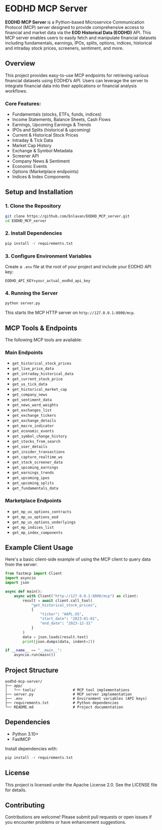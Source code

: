 # EODHD MCP Server

**EODHD MCP Server** is a Python-based Microservice Communication Protocol (MCP) server designed to provide comprehensive access to financial and market data via the **EOD Historical Data (EODHD)** API. This MCP server enables users to easily fetch and manipulate financial datasets including fundamentals, earnings, IPOs, splits, options, indices, historical and intraday stock prices, screeners, sentiment, and more.

## Overview

This project provides easy-to-use MCP endpoints for retrieving various financial datasets using EODHD’s API. Users can leverage the server to integrate financial data into their applications or financial analysis workflows.

### Core Features:

- Fundamentals (stocks, ETFs, funds, indices)
- Income Statements, Balance Sheets, Cash Flows
- Earnings, Upcoming Earnings & Trends
- IPOs and Splits (historical & upcoming)
- Current & Historical Stock Prices
- Intraday & Tick Data
- Market Cap History
- Exchange & Symbol Metadata
- Screener API
- Company News & Sentiment
- Economic Events
- Options (Marketplace endpoints)
- Indices & Index Components

## Setup and Installation

### 1. Clone the Repository

```bash
git clone https://github.com/Enlavan/EODHD_MCP_server.git
cd EODHD_MCP_server
```

### 2. Install Dependencies

```bash
pip install -r requirements.txt
```

### 3. Configure Environment Variables

Create a `.env` file at the root of your project and include your EODHD API key:

```
EODHD_API_KEY=your_actual_eodhd_api_key
```

### 4. Running the Server

```bash
python server.py
```

This starts the MCP HTTP server on `http://127.0.0.1:8000/mcp`.

## MCP Tools & Endpoints

The following MCP tools are available:

### Main Endpoints
- `get_historical_stock_prices`
- `get_live_price_data`
- `get_intraday_historical_data`
- `get_current_stock_price`
- `get_us_tick_data`
- `get_historical_market_cap`
- `get_company_news`
- `get_sentiment_data`
- `get_news_word_weights`
- `get_exchanges_list`
- `get_exchange_tickers`
- `get_exchange_details`
- `get_macro_indicator`
- `get_economic_events`
- `get_symbol_change_history`
- `get_stocks_from_search`
- `get_user_details`
- `get_insider_transactions`
- `get_capture_realtime_ws`
- `get_stock_screener_data`
- `get_upcoming_earnings`
- `get_earnings_trends`
- `get_upcoming_ipos`
- `get_upcoming_splits`
- `get_fundamentals_data`

### Marketplace Endpoints
- `get_mp_us_options_contracts`
- `get_mp_us_options_eod`
- `get_mp_us_options_underlyings`
- `get_mp_indices_list`
- `get_mp_index_components`

## Example Client Usage

Here's a basic client-side example of using the MCP client to query data from the server:

```python
from fastmcp import Client
import asyncio
import json

async def main():
    async with Client("http://127.0.0.1:8000/mcp") as client:
        result = await client.call_tool(
            "get_historical_stock_prices",
            {
                "ticker": "AAPL.US",
                "start_date": "2023-01-01",
                "end_date": "2023-12-31"
            }
        )
        data = json.loads(result.text)
        print(json.dumps(data, indent=2))

if __name__ == "__main__":
    asyncio.run(main())
```

## Project Structure

```
eodhd-mcp-server/
├── app/
│   └── tools/                 # MCP tool implementations
├── server.py                  # MCP server implementation
├── .env                       # Environment variables (API keys)
├── requirements.txt           # Python dependencies
└── README.md                  # Project documentation
```

## Dependencies

* Python 3.10+
* FastMCP


Install dependencies with:

```bash
pip install -r requirements.txt
```

## License

This project is licensed under the Apache License 2.0. See the LICENSE file for details.

## Contributing

Contributions are welcome! Please submit pull requests or open issues if you encounter problems or have enhancement suggestions.
